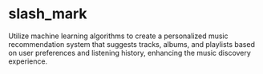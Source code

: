 # slash_mark
Utilize machine learning algorithms to create a personalized music recommendation system that suggests tracks, albums, and playlists based on user preferences and listening history, enhancing the music discovery experience.
